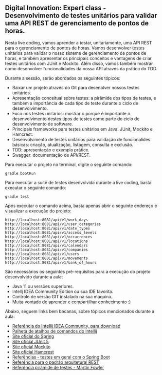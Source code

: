 <h2>Digital Innovation: Expert class - Desenvolvimento de testes unitários para validar uma API REST de gerenciamento de pontos de horas.</h2>

Nesta live coding, vamos aprender a testar, unitariamente, uma API REST para o gerenciamento de pontos de horas. Vamos desenvolver testes unitários para validar o nosso sistema de gerenciamento de pontos de horas, e também apresentar os principais conceitos e vantagens de criar testes unitários com JUnit e Mockito. Além disso, vamos também mostrar como desenvolver funcionalidades da nossa API através da prática do TDD.

Durante a sessão, serão abordados os seguintes tópicos:

* Baixar um projeto através do Git para desenolver nossos testes unitários.
* Apresentação conceitual sobre testes: a pirâmide dos tipos de testes, e também a importância de cada tipo de teste durante o ciclo de desenvolvimento.
* Foco nos testes unitários: mostrar o porque é importante o desenvolvimento destes tipos de testes como parte do ciclo de desenvolvimento de software.
* Principais frameworks para testes unitários em Java: JUnit, Mockito e Hamcrest.
* Desenvolvimento de testes unitários para validação de funcionalides básicas: criação, atualização, listagem, consulta e exclusão.
* TDD: apresentação e exemplo prático.
* Swagger: documentação de API/REST.

Para executar o projeto no terminal, digite o seguinte comando:

```shell script
gradle bootRun 
```

Para executar a suíte de testes desenvolvida durante a live coding, basta executar o seguinte comando:

```shell script
gradle test
```

Após executar o comando acima, basta apenas abrir o seguinte endereço e visualizar a execução do projeto:

```
http://localhost:8081/api/v1/work_days
http://localhost:8081/api/v1/user_categories
http://localhost:8081/api/v1/date_types
http://localhost:8081/api/v1/access_levels
http://localhost:8081/api/v1/occurrences
http://localhost:8081/api/v1/locations
http://localhost:8081/api/v1/calendars
http://localhost:8081/api/v1/companies
http://localhost:8081/api/v1/users
http://localhost:8081/api/v1/movements
http://localhost:8081/api/v1/bank_of_hours

```

São necessários os seguintes pré-requisitos para a execução do projeto desenvolvido durante a aula:

* Java 11 ou versões superiores.
* Intellj IDEA Community Edition ou sua IDE favorita.
* Controle de versão GIT instalado na sua máquina.
* Muita vontade de aprender e compartilhar conhecimento :)

Abaixo, seguem links bem bacanas, sobre tópicos mencionados durante a aula:

* [Referência do Intellij IDEA Community, para download](https://www.jetbrains.com/idea/download)
* [Palheta de atalhos de comandos do Intellij](https://resources.jetbrains.com/storage/products/intellij-idea/docs/IntelliJIDEA_ReferenceCard.pdf)
* [Site oficial do Spring](https://spring.io/)
* [Site oficial JUnit 5](https://junit.org/junit5/docs/current/user-guide/)
* [Site oficial Mockito](https://site.mockito.org/)
* [Site oficial Hamcrest](http://hamcrest.org/JavaHamcrest/)
* [Referências - testes em geral com o Spring Boot](https://www.baeldung.com/spring-boot-testing)
* [Referência para o padrão arquitetural REST](https://restfulapi.net/)
* [Referência pirâmide de testes - Martin Fowler](https://martinfowler.com/articles/practical-test-pyramid.html#TheImportanceOftestAutomation)
